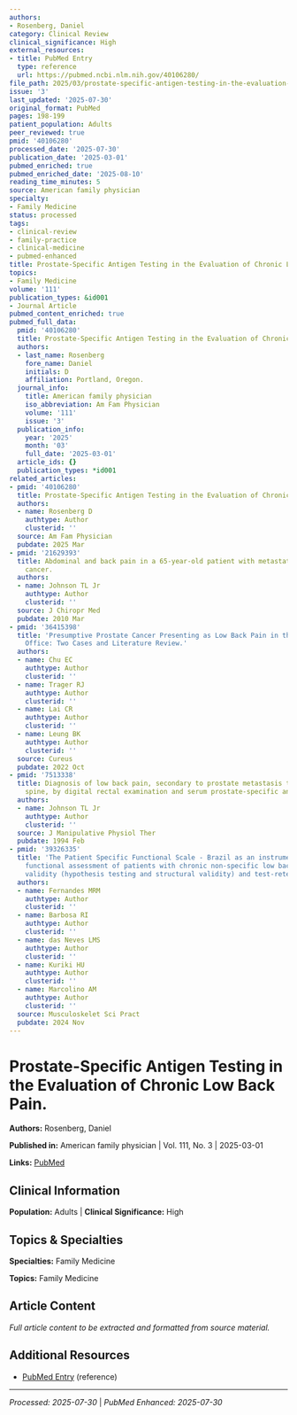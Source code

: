 ```yaml
---
authors:
- Rosenberg, Daniel
category: Clinical Review
clinical_significance: High
external_resources:
- title: PubMed Entry
  type: reference
  url: https://pubmed.ncbi.nlm.nih.gov/40106280/
file_path: 2025/03/prostate-specific-antigen-testing-in-the-evaluation-of-chron.md
issue: '3'
last_updated: '2025-07-30'
original_format: PubMed
pages: 198-199
patient_population: Adults
peer_reviewed: true
pmid: '40106280'
processed_date: '2025-07-30'
publication_date: '2025-03-01'
pubmed_enriched: true
pubmed_enriched_date: '2025-08-10'
reading_time_minutes: 5
source: American family physician
specialty:
- Family Medicine
status: processed
tags:
- clinical-review
- family-practice
- clinical-medicine
- pubmed-enhanced
title: Prostate-Specific Antigen Testing in the Evaluation of Chronic Low Back Pain.
topics:
- Family Medicine
volume: '111'
publication_types: &id001
- Journal Article
pubmed_content_enriched: true
pubmed_full_data:
  pmid: '40106280'
  title: Prostate-Specific Antigen Testing in the Evaluation of Chronic Low Back Pain.
  authors:
  - last_name: Rosenberg
    fore_name: Daniel
    initials: D
    affiliation: Portland, Oregon.
  journal_info:
    title: American family physician
    iso_abbreviation: Am Fam Physician
    volume: '111'
    issue: '3'
  publication_info:
    year: '2025'
    month: '03'
    full_date: '2025-03-01'
  article_ids: {}
  publication_types: *id001
related_articles:
- pmid: '40106280'
  title: Prostate-Specific Antigen Testing in the Evaluation of Chronic Low Back Pain.
  authors:
  - name: Rosenberg D
    authtype: Author
    clusterid: ''
  source: Am Fam Physician
  pubdate: 2025 Mar
- pmid: '21629393'
  title: Abdominal and back pain in a 65-year-old patient with metastatic prostate
    cancer.
  authors:
  - name: Johnson TL Jr
    authtype: Author
    clusterid: ''
  source: J Chiropr Med
  pubdate: 2010 Mar
- pmid: '36415398'
  title: 'Presumptive Prostate Cancer Presenting as Low Back Pain in the Chiropractic
    Office: Two Cases and Literature Review.'
  authors:
  - name: Chu EC
    authtype: Author
    clusterid: ''
  - name: Trager RJ
    authtype: Author
    clusterid: ''
  - name: Lai CR
    authtype: Author
    clusterid: ''
  - name: Leung BK
    authtype: Author
    clusterid: ''
  source: Cureus
  pubdate: 2022 Oct
- pmid: '7513338'
  title: Diagnosis of low back pain, secondary to prostate metastasis to the lumbar
    spine, by digital rectal examination and serum prostate-specific antigen.
  authors:
  - name: Johnson TL Jr
    authtype: Author
    clusterid: ''
  source: J Manipulative Physiol Ther
  pubdate: 1994 Feb
- pmid: '39326335'
  title: 'The Patient Specific Functional Scale - Brazil as an instrument for the
    functional assessment of patients with chronic non-specific low back pain: Construct
    validity (hypothesis testing and structural validity) and test-retest reliability.'
  authors:
  - name: Fernandes MRM
    authtype: Author
    clusterid: ''
  - name: Barbosa RI
    authtype: Author
    clusterid: ''
  - name: das Neves LMS
    authtype: Author
    clusterid: ''
  - name: Kuriki HU
    authtype: Author
    clusterid: ''
  - name: Marcolino AM
    authtype: Author
    clusterid: ''
  source: Musculoskelet Sci Pract
  pubdate: 2024 Nov
---
```


# Prostate-Specific Antigen Testing in the Evaluation of Chronic Low Back Pain.

**Authors:** Rosenberg, Daniel

**Published in:** American family physician | Vol. 111, No. 3 | 2025-03-01

**Links:** [PubMed](https://pubmed.ncbi.nlm.nih.gov/40106280/)

## Clinical Information

**Population:** Adults | **Clinical Significance:** High

## Topics & Specialties

**Specialties:** Family Medicine

**Topics:** Family Medicine

## Article Content

*Full article content to be extracted and formatted from source material.*

## Additional Resources

- [PubMed Entry](https://pubmed.ncbi.nlm.nih.gov/40106280/) (reference)

---

*Processed: 2025-07-30* | *PubMed Enhanced: 2025-07-30*
